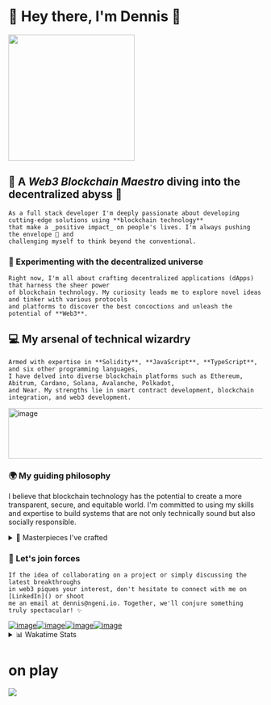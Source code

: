 # 👋 Hey there, I'm Dennis 🚀

<img src="https://media0.giphy.com/media/765ccrAiB0g9z6EApL/giphy.gif?cid=ecf05e474jorlk14iq71lc92cyka3wjgwb9afrndd8fkft4g&rid=giphy.gif&ct=g" width="250" height="250" />

## 🌟 A _Web3 Blockchain Maestro_ diving into the decentralized abyss 🌊
```
As a full stack developer I'm deeply passionate about developing cutting-edge solutions using **blockchain technology**
that make a _positive impact_ on people's lives. I'm always pushing the envelope 💌 and 
challenging myself to think beyond the conventional.
```

### 🧪 Experimenting with the decentralized universe
```
Right now, I'm all about crafting decentralized applications (dApps) that harness the sheer power
of blockchain technology. My curiosity leads me to explore novel ideas and tinker with various protocols
and platforms to discover the best concoctions and unleash the potential of **Web3**.
```

## 💻 My arsenal of technical wizardry</summary>
```
Armed with expertise in **Solidity**, **JavaScript**, **TypeScript**, and six other programming languages,
I have delved into diverse blockchain platforms such as Ethereum, Abitrum, Cardano, Solana, Avalanche, Polkadot,
and Near. My strengths lie in smart contract development, blockchain integration, and web3 development.
```
<p>
  <img src="https://assets.website-files.com/6347bd6199b204194ca76e2c/6390bab08a8b41f55c7d0fd1_Home_3.png" width="600" height="100" alt="image">
</p>

### 🌍 My guiding philosophy

I believe that blockchain technology has the potential to create a more transparent, secure, and equitable world. I'm committed to using my skills and expertise to build systems that are not only technically sound but also socially responsible.

<details>
<summary>🎨 Masterpieces I've crafted</summary>

| Project                                          | Description                                                                                                                   |
| ------------------------------------------------ | ----------------------------------------------------------------------------------------------------------------------------- |
| 🔗 **Decentralized Social Media Platform**        | A resilient, privacy-centric social media dApp that enables users to reclaim control over their data.                          |
| 🖼️ **NFT Marketplace**                           | A decentralized bazaar for trading digital masterpieces and collectibles, empowering creators to reap the rewards of their artistry. |
| 💰 **Decentralized Finance (DeFi) Platform**      | A DeFi platform offering users access to a plethora of financial services such as lending, borrowing, and staking – all nestled within a decentralized ecosystem. |
| 🤖 **Trading Bots & Strategies**                  | Developed algorithmic trading bots for various markets, including crypto, using advanced strategies like arbitrage, mean reversion, and momentum trading, maximizing profits while minimizing risks. |

</details>

### 🤝 Let's join forces
```
If the idea of collaborating on a project or simply discussing the latest breakthroughs
in web3 piques your interest, don't hesitate to connect with me on [LinkedIn]() or shoot 
me an email at dennis@ngeni.io. Together, we'll conjure something truly spectacular! ✨
```

<div style="display: inline-flex;">
  <a href="https://www.linkedin.com/in/dennis-mwangi-dev/">
    <img src="https://github.com/DENNIS-CODES/DENNIS-CODES/assets/65861136/726d5bcd-f781-4bd0-950f-803ab0471fb5" alt="image">
  </a>
  <a href="https://github.com/DENNIS-CODES/DENNIS-CODES/assets/65861136/9d050437-43ee-4bd0-a676-0612bb5f70d9">
    <img src="https://github.com/DENNIS-CODES/DENNIS-CODES/assets/65861136/cf3b7ec4-2fb4-4e15-94ea-61018700fd0e" alt="image">
  </a>
  <a href="https://github.com/DENNIS-CODES/DENNIS-CODES/assets/65861136/89fd32ba-ee10-4e00-87a3-8c12b35bcfd5">
    <img src="https://github.com/DENNIS-CODES/DENNIS-CODES/assets/65861136/89fd32ba-ee10-4e00-87a3-8c12b35bcfd5" alt="image">
  </a>
  <a href="https://github.com/DENNIS-CODES/DENNIS-CODES/assets/65861136/9617f3ca-28ca-4a20-969c-e16bbf29b0ed">
    <img src="https://github.com/DENNIS-CODES/DENNIS-CODES/assets/65861136/9617f3ca-28ca-4a20-969c-e16bbf29b0ed" alt="image">
  </a>
</div>

<details>
<summary>📊 Wakatime Stats</summary>

[![wakatime](https://wakatime.com/badge/user/c0971448-fd44-49e6-a4cd-84cb788254c2.svg)](https://wakatime.com/@c0971448-fd44-49e6-a4cd-84cb788254c2)

</details>

# on play
<p>
<a href="https://spotify-github-profile.vercel.app/api/view?uid=31tgnwjszvmdjuof7uuziii3n6y4&redirect=true">
<img src="https://spotify-github-profile.vercel.app/api/view?uid=31tgnwjszvmdjuof7uuziii3n6y4&cover_image=true&theme=novatorem&show_offline=false&bar_color=53b14f&bar_color_cover=false" />
  </a>
</p>
